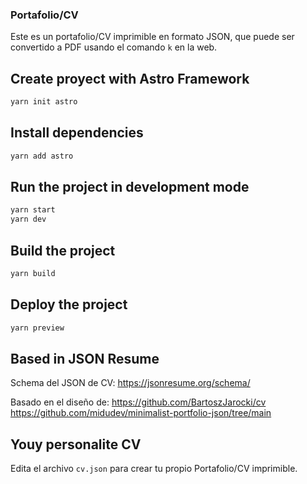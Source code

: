 ### Portafolio/CV

Este es un portafolio/CV imprimible en formato JSON, que puede ser convertido a PDF usando el comando `k` en la web.

## Create proyect with Astro Framework
```bash
yarn init astro
```

## Install dependencies
```bash
yarn add astro
```

## Run the project in development mode
```bash
yarn start 
yarn dev
```

## Build the project
```bash
yarn build
```

## Deploy the project
```bash
yarn preview
```

## Based in JSON Resume
Schema del JSON de CV:
https://jsonresume.org/schema/

Basado en el diseño de:
https://github.com/BartoszJarocki/cv
https://github.com/midudev/minimalist-portfolio-json/tree/main

## Youy personalite CV
Edita el archivo `cv.json` para crear tu propio Portafolio/CV imprimible.